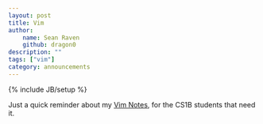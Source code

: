 ```yaml
---
layout: post
title: Vim
author:
    name: Sean Raven
    github: dragon0
description: ""
tags: ["vim"]
category: announcements
---
```

{% include JB/setup %}

Just a quick reminder about my [Vim Notes](https://github.com/SaddlebackCSS/vimnotes),
for the CS1B students that need it.
